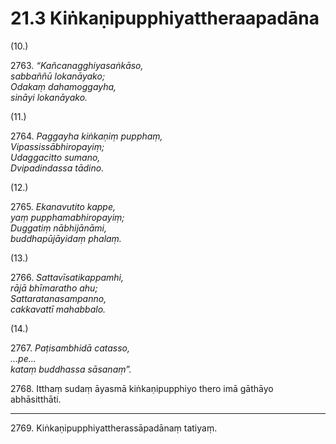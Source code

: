 

# 21.3 Kiṅkaṇipupphiyattheraapadāna



(10.)

2763\. _“Kañcanagghiyasaṅkāso,_  
_sabbaññū lokanāyako;_  
_Odakaṃ dahamoggayha,_  
_sināyi lokanāyako._  


(11.)

2764\. _Paggayha kiṅkaṇiṃ pupphaṃ,_  
_Vipassissābhiropayiṃ;_  
_Udaggacitto sumano,_  
_Dvipadindassa tādino._  


(12.)

2765\. _Ekanavutito kappe,_  
_yaṃ pupphamabhiropayiṃ;_  
_Duggatiṃ nābhijānāmi,_  
_buddhapūjāyidaṃ phalaṃ._  


(13.)

2766\. _Sattavīsatikappamhi,_  
_rājā bhīmaratho ahu;_  
_Sattaratanasampanno,_  
_cakkavattī mahabbalo._  


(14.)

2767\. _Paṭisambhidā catasso,_  
_…pe…_  
_kataṃ buddhassa sāsanaṃ”._  


2768\. Itthaṃ sudaṃ āyasmā kiṅkaṇipupphiyo thero imā gāthāyo abhāsitthāti.

---

2769\. Kiṅkaṇipupphiyattherassāpadānaṃ tatiyaṃ.






